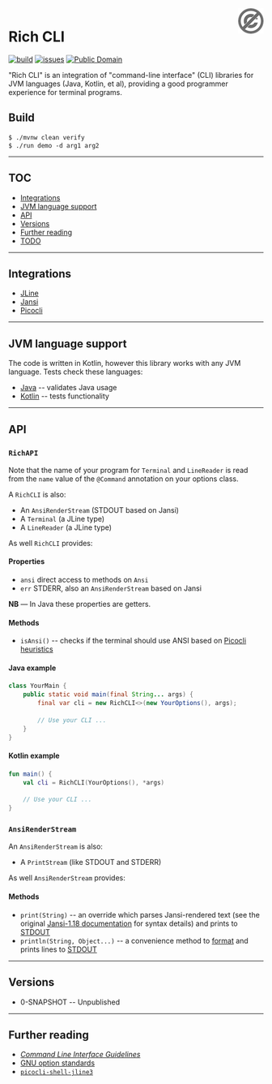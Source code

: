 <a href="./LICENSE.md">
<img src="./images/public-domain.png" alt="Public Domain"
align="right"/>
</a>

# Rich CLI

[![build](https://github.com/binkley/rich-cli/workflows/build/badge.svg)](https://github.com/binkley/rich-cli/actions)
[![issues](https://img.shields.io/github/issues/binkley/rich-cli.svg)](https://github.com/binkley/rich-cli/issues/)
[![Public Domain](https://img.shields.io/badge/license-Public%20Domain-blue.svg)](http://unlicense.org/)

"Rich CLI" is an integration of "command-line interface" (CLI) libraries for
JVM languages (Java, Kotlin, et al), providing a good programmer experience
for terminal programs.

## Build

```shell
$ ./mvnw clean verify
$ ./run demo -d arg1 arg2
```

---

## TOC

* [Integrations](#integrations)
* [JVM language support](#jvm-language-support)
* [API](#api)
* [Versions](#versions)
* [Further reading](#further-reading)
* [TODO](#todo)

---

## Integrations

- [JLine](https://github.com/jline/jline3)
- [Jansi](https://github.com/fusesource/jansi)
- [Picocli](https://github.com/remkop/picocli)

---

## JVM language support

The code is written in Kotlin, however this library works with any JVM
language. Tests check these languages:

- [Java](./src/test/java/hm/binkley/cli/JavaRichCLITest.java) -- validates
  Java usage
- [Kotlin](./src/test/kotlin/hm/binkley/cli/KotlinRichCLITest.kt) -- tests
  functionality

---

## API

### `RichAPI`

Note that the name of your program for `Terminal` and `LineReader` is read
from the `name` value of the `@Command` annotation on your options class.

A `RichCLI` is also:

- An `AnsiRenderStream` (STDOUT based on Jansi)
- A `Terminal` (a JLine type)
- A `LineReader` (a JLine type)

As well `RichCLI` provides:

#### Properties

- `ansi` direct access to methods on `Ansi`
- `err` STDERR, also an `AnsiRenderStream` based on Jansi

**NB** &mdash; In Java these properties are getters.

#### Methods

- `isAnsi()` -- checks if the terminal should use ANSI based on [Picocli 
  heuristics](https://picocli.info/#_heuristics_for_enabling_ansi)

#### Java example

```java
class YourMain {
    public static void main(final String... args) {
        final var cli = new RichCLI<>(new YourOptions(), args);

        // Use your CLI ...
    }
}
```

#### Kotlin example

```kotlin
fun main() {
    val cli = RichCLI(YourOptions(), *args)

    // Use your CLI ...
}
```

### `AnsiRenderStream`

An `AnsiRenderStream` is also:

- A `PrintStream` (like STDOUT and STDERR)

As well `AnsiRenderStream` provides:

#### Methods

- `print(String)` -- an override which parses Jansi-rendered text (see the
  original
  [Jansi-1.18 documentation](https://github.com/fusesource/jansi/blob/jansi-project-1.18/jansi/src/main/java/org/fusesource/jansi/AnsiRenderer.java)
  for syntax details) and prints to
  [STDOUT](https://docs.oracle.com/en/java/javase/11/docs/api/java.base/java/lang/System.html#out)
- `println(String, Object...)` -- a convenience method to
  [format](https://docs.oracle.com/en/java/javase/11/docs/api/java.base/java/lang/String.html#format(java.lang.String,java.lang.Object...))
  and prints lines to
  [STDOUT](https://docs.oracle.com/en/java/javase/11/docs/api/java.base/java/lang/System.html#out)

---

## Versions

* 0-SNAPSHOT -- Unpublished

---

## Further reading

* [_Command Line Interface Guidelines_](https://clig.dev/)
* [GNU option
  standards](https://www.gnu.org/prep/standards/html_node/Option-Table.html)
* [`picocli-shell-jline3`](https://github.com/remkop/picocli/tree/master/picocli-shell-jline3)
